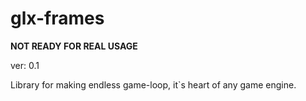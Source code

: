 # glx-frames

__NOT READY FOR REAL USAGE__

ver: 0.1

Library for making endless game-loop, it`s heart of any game engine.
